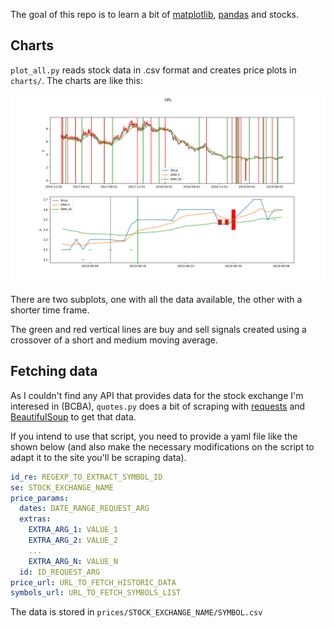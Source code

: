 
The goal of this repo is to learn a bit of [matplotlib](https://matplotlib.org), [pandas](https://pandas.pydata.org) and stocks.


Charts
------

`plot_all.py` reads stock data in .csv format and creates price plots in `charts/`. The charts are like this:

![](chart-1.png)


There are two subplots, one with all the data available, the other with a shorter time frame.

The green and red vertical lines are buy and sell signals created using a crossover of a short and medium moving average.


Fetching data
-------------

As I couldn't find any API that provides data for the stock exchange I'm interesed in (BCBA), `quotes.py` does a bit of scraping with [requests](https://github.com/psf/requests) and [BeautifulSoup](https://www.crummy.com/software/BeautifulSoup/) to get that data.

If you intend to use that script, you need to provide a yaml file like the shown below (and also make the necessary modifications on the script to adapt it to the site you'll be scraping data).

```yaml
id_re: REGEXP_TO_EXTRACT_SYMBOL_ID
se: STOCK_EXCHANGE_NAME
price_params:
  dates: DATE_RANGE_REQUEST_ARG
  extras:
    EXTRA_ARG_1: VALUE_1
    EXTRA_ARG_2: VALUE_2
    ...
    EXTRA_ARG_N: VALUE_N
  id: ID_REQUEST_ARG
price_url: URL_TO_FETCH_HISTORIC_DATA
symbols_url: URL_TO_FETCH_SYMBOLS_LIST
```

The data is stored in `prices/STOCK_EXCHANGE_NAME/SYMBOL.csv`

